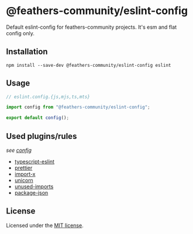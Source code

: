 # @feathers-community/eslint-config

Default eslint-config for feathers-community projects. It's esm and flat config only.

## Installation

```
npm install --save-dev @feathers-community/eslint-config eslint
```

## Usage

```ts
// eslint.config.{js,mjs,ts,mts}

import config from "@feathers-community/eslint-config";

export default config();
```

## Used plugins/rules

_see [config](https://github.com/feathers-community/eslint-config/blob/main/src/default-config.ts)_

- [typescript-eslint](https://typescript-eslint.io/)
- [prettier](https://github.com/prettier/eslint-plugin-prettier)
- [import-x](https://github.com/un-ts/eslint-plugin-import-x)
- [unicorn](https://github.com/sindresorhus/eslint-plugin-unicorn)
- [unused-imports](https://github.com/sweepline/eslint-plugin-unused-imports)
- [package-json](https://github.com/JoshuaKGoldberg/eslint-plugin-package-json)

## License

Licensed under the [MIT license](./LICENSE).
